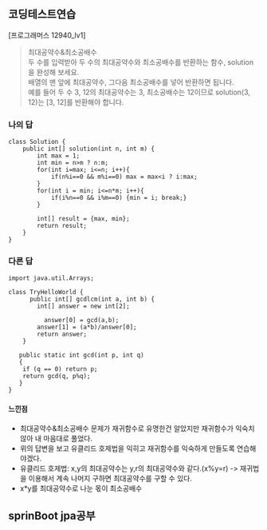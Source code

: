 ## 코딩테스트연습
[프로그래머스 12940_lv1]
> 최대공약수&최소공배수   
> 두 수를 입력받아 두 수의 최대공약수와 최소공배수를 반환하는 함수, solution을 완성해 보세요.    
> 배열의 맨 앞에 최대공약수, 그다음 최소공배수를 넣어 반환하면 됩니다.    
> 예를 들어 두 수 3, 12의 최대공약수는 3, 최소공배수는 12이므로 solution(3, 12)는 [3, 12]를 반환해야 합니다.

### 나의 답
```
class Solution {
    public int[] solution(int n, int m) {
        int max = 1;
        int min = n>m ? n:m;
        for(int i=max; i<=n; i++){
            if(n%i==0 && m%i==0) max = max<i ? i:max;
        }
        for(int i = min; i<=n*m; i++){
            if(i%n==0 && i%m==0) {min = i; break;}
        }
        
        int[] result = {max, min};
        return result;
    }
}
```

### 다른 답
```
import java.util.Arrays;

class TryHelloWorld {
      public int[] gcdlcm(int a, int b) {
        int[] answer = new int[2];

          answer[0] = gcd(a,b);
        answer[1] = (a*b)/answer[0];
        return answer;
    }

   public static int gcd(int p, int q)
   {
    if (q == 0) return p;
    return gcd(q, p%q);
   }
}
```

#### 느낀점
- 최대공약수&최소공배수 문제가 재귀함수로 유명한건 알았지만 재귀함수가 익숙치 않아 내 마음대로 풀었다.
- 위의 답변을 보고 유클리드 호제법을 익히고 재귀함수를 익숙하게 만들도록 연습해야겠다.
- 유클리드 호제법: x,y의 최대공약수는 y,r의 최대공약수와 같다.(x%y=r) -> 재귀법을 이용해서 계속 나머지 구하면 최대공약수를 구할 수 있다.
- x*y를 최대공약수로 나눈 몫이 최소공배수

## sprinBoot jpa공부
